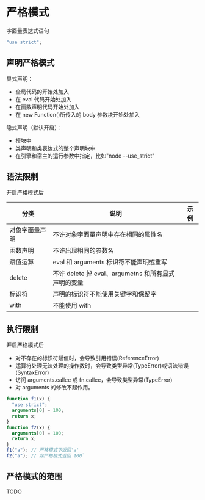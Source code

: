 # 严格模式

字面量表达式语句

```javascript
"use strict";
```

## 声明严格模式

显式声明：

- 全局代码的开始处加入
- 在 eval 代码开始处加入
- 在函数声明代码开始处加入
- 在 new Function()所传入的 body 参数块开始处加入

隐式声明（默认开启）：

- 模块中
- 类声明和类表达式的整个声明块中
- 在引擎和宿主的运行参数中指定，比如"node --use_strict"

## 语法限制

开启严格模式后

| 分类           | 说明                                                | 示例 |
| -------------- | --------------------------------------------------- | ---- |
| 对象字面量声明 | 不许对象字面量声明中存在相同的属性名                |      |
| 函数声明       | 不许出现相同的参数名                                |      |
| 赋值运算       | eval 和 arguments 标识符不能声明或重写              |      |
| delete         | 不许 delete 掉 eval、argumetns 和所有显式声明的变量 |      |
| 标识符         | 声明的标识符不能使用关键字和保留字                  |      |
| with           | 不能使用 with                                       |      |

## 执行限制

开启严格模式后

- 对不存在的标识符赋值时，会导致引用错误(ReferenceError)
- 运算符处理无法处理的操作数时，会导致类型异常(TypeError)或语法错误(SyntaxError)
- 访问 arguments.callee 或 fn.callee，会导致类型异常(TypeError)
- 对 arguments 的修改不起作用。

```javascript
function f1(x) {
  "use strict";
  arguments[0] = 100;
  return x;
}
function f2(x) {
  arguments[0] = 100;
  return x;
}
f1("a"); // 严格模式下返回'a'
f2("a"); // 非严格模式返回 100`
```

## 严格模式的范围

TODO
